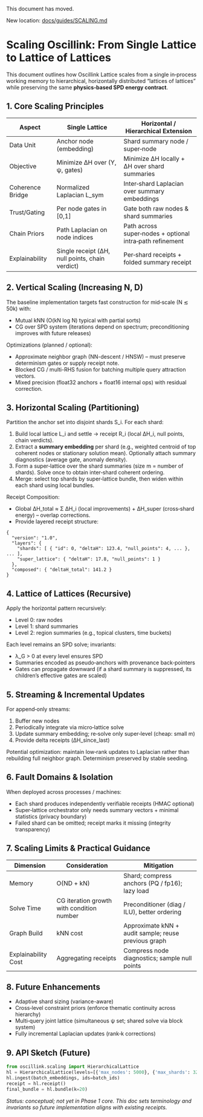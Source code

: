 This document has moved.

New location: [docs/guides/SCALING.md](./guides/SCALING.md)
# Scaling Oscillink: From Single Lattice to Lattice of Lattices

This document outlines how Oscillink Lattice scales from a single in‑process working memory to hierarchical, horizontally distributed “lattices of lattices” while preserving the same **physics‑based SPD energy contract**.

## 1. Core Scaling Principles

| Aspect | Single Lattice | Horizontal / Hierarchical Extension |
|--------|----------------|--------------------------------------|
| Data Unit | Anchor node (embedding) | Shard summary node / super‑node |
| Objective | Minimize ΔH over (Y, ψ, gates) | Minimize ΔH locally + ΔH over shard summaries |
| Coherence Bridge | Normalized Laplacian L_sym | Inter‑shard Laplacian over summary embeddings |
| Trust/Gating | Per node gates in [0,1] | Gate both raw nodes & shard summaries |
| Chain Priors | Path Laplacian on node indices | Path across super‑nodes + optional intra‑path refinement |
| Explainability | Single receipt (ΔH, null points, chain verdict) | Per‑shard receipts + folded summary receipt |

## 2. Vertical Scaling (Increasing N, D)

The baseline implementation targets fast construction for mid‑scale (N ≲ 50k) with:
- Mutual kNN (O(kN log N) typical with partial sorts)
- CG over SPD system (iterations depend on spectrum; preconditioning improves with future releases)

Optimizations (planned / optional):
- Approximate neighbor graph (NN-descent / HNSW) – must preserve determinism gates or supply receipt note.
- Blocked CG / multi-RHS fusion for batching multiple query attraction vectors.
- Mixed precision (float32 anchors + float16 internal ops) with residual correction.

## 3. Horizontal Scaling (Partitioning)

Partition the anchor set into disjoint shards S_i. For each shard:
1. Build local lattice L_i and settle → receipt R_i (local ΔH_i, null points, chain verdicts).
2. Extract a **summary embedding** per shard (e.g., weighted centroid of top coherent nodes or stationary solution mean). Optionally attach summary diagnostics (average gate, anomaly density).
3. Form a super‑lattice over the shard summaries (size m = number of shards). Solve once to obtain inter‑shard coherent ordering.
4. Merge: select top shards by super‑lattice bundle, then widen within each shard using local bundles.

Receipt Composition:
- Global ΔH_total ≈ Σ ΔH_i (local improvements) + ΔH_super (cross‑shard energy) – overlap corrections.
- Provide layered receipt structure:
```jsonc
{
  "version": "1.0",
  "layers": {
    "shards": [ { "id": 0, "deltaH": 123.4, "null_points": 4, ... }, ... ],
    "super_lattice": { "deltaH": 17.8, "null_points": 1 }
  },
  "composed": { "deltaH_total": 141.2 }
}
```

## 4. Lattice of Lattices (Recursive)

Apply the horizontal pattern recursively:
- Level 0: raw nodes
- Level 1: shard summaries
- Level 2: region summaries (e.g., topical clusters, time buckets)

Each level remains an SPD solve; invariants:
- λ_G > 0 at every level ensures SPD
- Summaries encoded as pseudo‑anchors with provenance back‑pointers
- Gates can propagate downward (if a shard summary is suppressed, its children’s effective gates are scaled)

## 5. Streaming & Incremental Updates

For append‑only streams:
1. Buffer new nodes
2. Periodically integrate via micro‑lattice solve
3. Update summary embedding; re‑solve only super‑level (cheap: small m)
4. Provide delta receipts (ΔH_since_last)

Potential optimization: maintain low‑rank updates to Laplacian rather than rebuilding full neighbor graph. Determinism preserved by stable seeding.

## 6. Fault Domains & Isolation

When deployed across processes / machines:
- Each shard produces independently verifiable receipts (HMAC optional)
- Super‑lattice orchestrator only needs summary vectors + minimal statistics (privacy boundary)
- Failed shard can be omitted; receipt marks it missing (integrity transparency)

## 7. Scaling Limits & Practical Guidance

| Dimension | Consideration | Mitigation |
|-----------|---------------|------------|
| Memory | O(ND + kN) | Shard; compress anchors (PQ / fp16); lazy load |
| Solve Time | CG iteration growth with condition number | Preconditioner (diag / ILU), better ordering |
| Graph Build | kNN cost | Approximate kNN + audit sample; reuse previous graph |
| Explainability Cost | Aggregating receipts | Compress node diagnostics; sample null points |

## 8. Future Enhancements
- Adaptive shard sizing (variance-aware)
- Cross‑level constraint priors (enforce thematic continuity across hierarchy)
- Multi‑query joint lattice (simultaneous ψ set; shared solve via block system)
- Fully incremental Laplacian updates (rank‑k corrections)

## 9. API Sketch (Future)

```python
from oscillink.scaling import HierarchicalLattice
hl = HierarchicalLattice(levels=[{'max_nodes': 5000}, {'max_shards': 32}])
hl.ingest(batch_embeddings, ids=batch_ids)
receipt = hl.receipt()
final_bundle = hl.bundle(k=20)
```

_Status: conceptual; not yet in Phase 1 core. This doc sets terminology and invariants so future implementation aligns with existing receipts._
